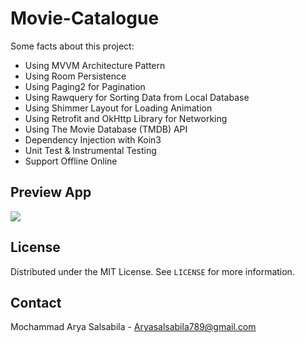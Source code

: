 # Movie-Catalogue

Some facts about this project:

- Using MVVM Architecture Pattern
- Using Room Persistence
- Using Paging2 for Pagination
- Using Rawquery for Sorting Data from Local Database
- Using Shimmer Layout for Loading Animation
- Using Retrofit and OkHttp Library for Networking
- Using The Movie Database (TMDB) API
- Dependency Injection with Koin3
- Unit Test & Instrumental Testing
- Support Offline Online

## Preview App

![](MovieCataloguePreview.png)

## License

Distributed under the MIT License. See `LICENSE` for more information.

## Contact

Mochammad Arya Salsabila - Aryasalsabila789@gmail.com
